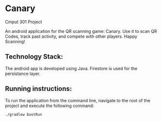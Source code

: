 # Canary
Cmput 301 Project

An android application for the QR scanning game: Canary. Use it to scan QR Codes, track past activity, and compete with other players. Happy Scanning!

## Technology Stack:
The android app is developed using Java. Firestore is used for the persistance layer. 

## Running instructions:
To run the application from the command line, navigate to the root of the project and execute the following command:
```sh
./gradlew bootRun 
```

